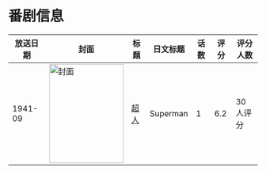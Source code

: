 # 番剧信息

|放送日期|封面|标题|日文标题|话数|评分|评分人数|
|---|---|---|---|---|---|---|
|1941-09|<img src="//lain.bgm.tv/pic/cover/c/20/30/137687_BhzhH.jpg" alt="封面" style="width:150px;height:200px;object-fit:cover;">|[超人](https://bangumi.tv/subject/137687)|Superman|1|6.2|30人评分|
